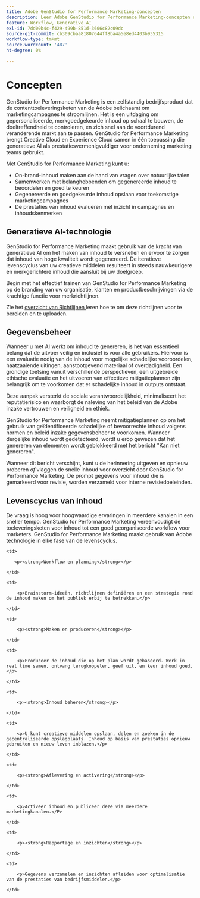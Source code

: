 ```yaml
---
title: Adobe GenStudio for Performance Marketing-concepten
description: Leer Adobe GenStudio for Performance Marketing-concepten en -terminologie.
feature: Workflow, Generative AI
exl-id: 7dd00b4c-f429-499b-851d-3606c82c09dc
source-git-commit: cb309cbaa81807644ff8ba4a5e8ed4403b935315
workflow-type: tm+mt
source-wordcount: '487'
ht-degree: 0%

---
```


# Concepten

GenStudio for Performance Marketing is een zelfstandig bedrijfsproduct dat de contenttoeleveringsketen van de Adobe belichaamt om marketingcampagnes te stroomlijnen. Het is een uitdaging om gepersonaliseerde, merkgoedgekeurde inhoud op schaal te bouwen, de doeltreffendheid te controleren, en zich snel aan de voortdurend veranderende markt aan te passen. GenStudio for Performance Marketing brengt Creative Cloud en Experience Cloud samen in één toepassing die generatieve AI als prestatiesvermenigvuldiger voor onderneming marketing teams gebruikt.

Met GenStudio for Performance Marketing kunt u:

* On-brand-inhoud maken aan de hand van vragen over natuurlijke talen
* Samenwerken met belanghebbenden om gegenereerde inhoud te beoordelen en goed te keuren
* Gegenereerde en goedgekeurde inhoud opslaan voor toekomstige marketingcampagnes
* De prestaties van inhoud evalueren met inzicht in campagnes en inhoudskenmerken

## Generatieve AI-technologie

GenStudio for Performance Marketing maakt gebruik van de kracht van generatieve AI om het maken van inhoud te versnellen en ervoor te zorgen dat inhoud van hoge kwaliteit wordt gegenereerd. De iteratieve levenscyclus van uw creatieve middelen resulteert in steeds nauwkeurigere en merkgerichtere inhoud die aansluit bij uw doelgroep.

Begin met het effectief trainen van GenStudio for Performance Marketing op de branding van uw organisatie, klanten en productbeschrijvingen via de krachtige functie voor merkrichtlijnen.

Zie het [ overzicht van Richtlijnen ](../user-guide/guidelines/overview.md) leren hoe te om deze richtlijnen voor te bereiden en te uploaden.

## Gegevensbeheer

Wanneer u met AI werkt om inhoud te genereren, is het van essentieel belang dat de uitvoer veilig en inclusief is voor alle gebruikers. Hiervoor is een evaluatie nodig van de inhoud voor mogelijke schadelijke vooroordelen, haatzaaiende uitingen, aanstootgevend materiaal of overdadigheid. Een grondige toetsing vanuit verschillende perspectieven, een uitgebreide ethische evaluatie en het uitvoeren van effectieve mitigatieplannen zijn belangrijk om te voorkomen dat er schadelijke inhoud in outputs ontstaat.

Deze aanpak versterkt de sociale verantwoordelijkheid, minimaliseert het reputatierisico en waarborgt de naleving van het beleid van de Adobe inzake vertrouwen en veiligheid en ethiek.

GenStudio for Performance Marketing neemt mitigatieplannen op om het gebruik van geïdentificeerde schadelijke of bevoorrechte inhoud volgens normen en beleid inzake gegevensbeheer te voorkomen. Wanneer dergelijke inhoud wordt gedetecteerd, wordt u erop gewezen dat het genereren van elementen wordt geblokkeerd met het bericht &quot;Kan niet genereren&quot;.

Wanneer dit bericht verschijnt, kunt u de herinnering uitgeven en opnieuw proberen _of_ vlaggen de snelle inhoud voor overzicht door GenStudio for Performance Marketing. De prompt gegevens voor inhoud die is gemarkeerd voor revisie, worden verzameld voor interne revisiedoeleinden.

## Levenscyclus van inhoud

De vraag is hoog voor hoogwaardige ervaringen in meerdere kanalen in een sneller tempo. GenStudio for Performance Marketing vereenvoudigt de toeleveringsketen voor inhoud tot een goed georganiseerde workflow voor marketers. GenStudio for Performance Marketing maakt gebruik van Adobe technologie in elke fase van de levenscyclus.

<table style="table-layout:auto">

<tr style="border: 0;">

    <td>

       <p><strong>Workflow en planning</strong></p>

    </td>

    <td>

        <p>Brainstorm-ideeën, richtlijnen definiëren en een strategie rond de inhoud maken om het publiek erbij te betrekken.</p>

    </td>

</tr>

<tr style="border: 0;">

    <td>

        <p><strong>Maken en produceren</strong></p>

    </td>

    <td>

        <p>Produceer de inhoud die op het plan wordt gebaseerd. Werk in real time samen, ontvang terugkoppelen, geef uit, en keur inhoud goed.</p>

    </td>

</tr>

<tr style="border: 0;">

    <td>

        <p><strong>Inhoud beheren</strong></p>

    </td>

    <td>

        <p>U kunt creatieve middelen opslaan, delen en zoeken in de gecentraliseerde opslagplaats. Inhoud op basis van prestaties opnieuw gebruiken en nieuw leven inblazen.</p>

    </td>

</tr>

<tr style="border: 0;">

    <td>

        <p><strong>Aflevering en activering</strong></p>

    </td>

    <td>

        <p>Activeer inhoud en publiceer deze via meerdere marketingkanalen.</P>

    </td>

</tr>

<tr style="border: 0;">

    <td>

        <p><strong>Rapportage en inzichten</strong></p>

    </td>

    <td>

        <p>Gegevens verzamelen en inzichten afleiden voor optimalisatie van de prestaties van bedrijfsmiddelen.</p>

    </td>

</tr>

</table>

